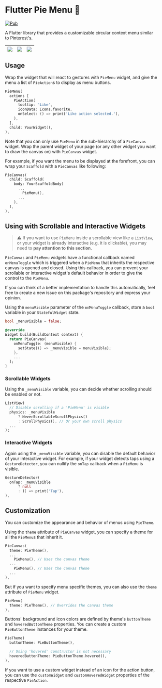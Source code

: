 <!--
This README describes the package. If you publish this package to pub.dev,
this README's contents appear on the landing page for your package.

For information about how to write a good package README, see the guide for
[writing package pages](https://dart.dev/guides/libraries/writing-package-pages).

For general information about developing packages, see the Dart guide for
[creating packages](https://dart.dev/guides/libraries/create-library-packages)
and the Flutter guide for
[developing packages and plugins](https://flutter.dev/developing-packages).
-->

# Flutter Pie Menu 🥧

[![Pub](https://img.shields.io/pub/v/pie_menu.svg?style=popout)](https://pub.dartlang.org/packages/pie_menu)

A Flutter library that provides a customizable circular context menu similar to Pinterest's.

|![](https://raw.githubusercontent.com/RasitAyaz/flutter-pie-menu/master/showcase/screenshot-1.jpg)|![](https://raw.githubusercontent.com/RasitAyaz/flutter-pie-menu/master/showcase/example-1.gif)|![](https://raw.githubusercontent.com/RasitAyaz/flutter-pie-menu/master/showcase/example-2.gif)|
|:-:|:-:|:-:|

## Usage

Wrap the widget that will react to gestures with `PieMenu` widget, and give the menu a list of `PieAction`s to display as menu buttons.

```dart
PieMenu(
  actions [
    PieAction(
      tooltip: 'Like',
      iconData: Icons.favorite,
      onSelect: () => print('Like action selected.'),
    ),
  ],
  child: YourWidget(),
),
```

Note that you can only use `PieMenu` in the sub-hierarchy of a `PieCanvas` widget. Wrap the parent widget of your page (or any other widget you want to draw the canvas on) with `PieCanvas` widget.

For example, if you want the menu to be displayed at the forefront, you can wrap your `Scaffold` with a `PieCanvas` like following:

```dart
PieCanvas(
  child: Scaffold(
    body: YourScaffoldBody(
      ...
        PieMenu(),
      ...
    ),
  ),
),
```

## Using with Scrollable and Interactive Widgets

> ⚠️ If you want to use `PieMenu` inside a scrollable view like a `ListView`, or your widget is already interactive (e.g. it is clickable), you may need to **pay attention to this section.**

`PieCanvas` and `PieMenu` widgets have a functional callback named `onMenuToggle` which is triggered when a `PieMenu` that inherits the respective canvas is opened and closed. Using this callback, you can prevent your scrollable or interactive widget's default behavior in order to give the control to the `PieMenu`.

If you can think of a better implementation to handle this automatically, feel free to create a new issue on this package's repository and express your opinion.

Using the `menuVisible` parameter of the `onMenuToggle` callback, store a `bool` variable in your `StatefulWidget` state.

```dart
bool _menuVisible = false;

@override
Widget build(BuildContext context) {
  return PieCanvas(
    onMenuToggle: (menuVisible) {
      setState(() => _menuVisible = menuVisible);
    },
    ...
  );
}
```

### Scrollable Widgets

Using the `_menuVisible` variable, you can decide whether scrolling should be enabled or not.


```dart
ListView(
  // Disable scrolling if a 'PieMenu' is visible
  physics: _menuVisible
      ? NeverScrollableScrollPhysics()
      : ScrollPhysics(), // Or your own scroll physics
  ...
);
```

### Interactive Widgets

Again using the `_menuVisible` variable, you can disable the default behavior of your interactive widget. For example, if your widget detects taps using a `GestureDetector`, you can nullify the `onTap` callback when a `PieMenu` is visible.

```dart
GestureDetector(
  onTap: _menuVisible
      ? null
      : () => print('Tap'),
),
```

## Customization

You can customize the appearance and behavior of menus using `PieTheme`.

Using the `theme` attribute of `PieCanvas` widget, you can specify a theme for all the `PieMenu`s that inherit it.

```dart
PieCanvas(
  theme: PieTheme(),
  ...
    PieMenu(), // Uses the canvas theme
  ...
    PieMenu(), // Uses the canvas theme
  ...
),
```

But if you want to specify menu specific themes, you can also use the `theme` attribute of `PieMenu` widget.

```dart
PieMenu(
  theme: PieTheme(), // Overrides the canvas theme
),
```

Buttons' background and icon colors are defined by theme's `buttonTheme` and `hoveredButtonTheme` properties. You can create a custom `PieButtonTheme` instances for your theme.

```dart
PieTheme(
  buttonTheme: PieButtonTheme(),

  // Using 'hovered' constructor is not necessary
  hoveredButtonTheme: PieButtonTheme.hovered(),
),
```

If you want to use a custom widget instead of an icon for the action button, you can use the `customWidget` and `customHoveredWidget` properties of the respective `PieAction`.
